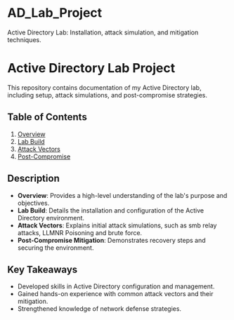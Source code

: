 # AD_Lab_Project
Active Directory Lab: Installation, attack simulation, and mitigation techniques.

# Active Directory Lab Project  

This repository contains documentation of my Active Directory lab, including setup, attack simulations, and post-compromise strategies.

## Table of Contents
1. [Overview](01_AD_Overview.pdf)  
2. [Lab Build](02_AD_Lab_Build.pdf)  
3. [Attack Vectors](03_AD_Attack_Vectors.pdf)  
4. [Post-Compromise](04_AD_Post_Compromise.pdf)  

## Description  
- **Overview**: Provides a high-level understanding of the lab's purpose and objectives.  
- **Lab Build**: Details the installation and configuration of the Active Directory environment.  
- **Attack Vectors**: Explains initial attack simulations, such as smb relay attacks, LLMNR Poisoning and brute force.  
- **Post-Compromise Mitigation**: Demonstrates recovery steps and securing the environment.


## Key Takeaways  
- Developed skills in Active Directory configuration and management.  
- Gained hands-on experience with common attack vectors and their mitigation.  
- Strengthened knowledge of network defense strategies.
